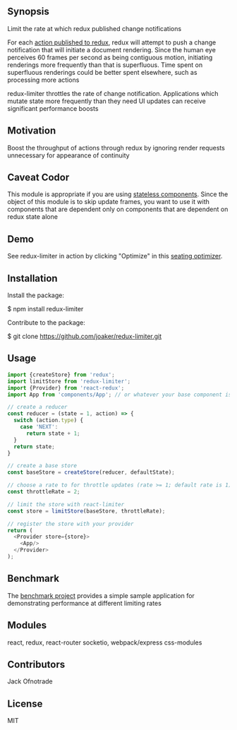 ## Synopsis
Limit the rate at which redux published change notifications

For each [action published to redux](http://redux.js.org/docs/basics/Actions.html), redux will attempt to push a change notification that will initiate a document rendering.  Since the human eye perceives 60 frames per second as being contiguous motion, initiating renderings more frequently than that is superfluous.  Time spent on superfluous renderings could be better spent elsewhere, such as processing more actions

redux-limiter throttles the rate of change notification.  Applications which mutate state more frequently than they need UI updates can receive significant performance boosts

## Motivation

Boost the throughput of actions through redux by ignoring render requests unnecessary for appearance of continuity

## Caveat Codor

This module is appropriate if you are using [stateless components](http://tylermcginnis.com/functional-components-vs-stateless-functional-components-vs-stateless-components/).  Since the object of this module is to skip update frames, you want to use it with components that are dependent only on components that are dependent on redux state alone

## Demo

See redux-limiter in action by clicking "Optimize" in this [seating optimizer](https://immense-lake-53069.herokuapp.com/#/Venue?_k=fsv0q2).

## Installation

Install the package:

$ npm install redux-limiter

Contribute to the package:

$ git clone https://github.com/joaker/redux-limiter.git

## Usage
```js
import {createStore} from 'redux';
import limitStore from 'redux-limiter';
import {Provider} from 'react-redux';
import App from 'components/App'; // or whatever your base component is

// create a reducer
const reducer = (state = 1, action) => {
  switch (action.type) {
    case 'NEXT':
      return state + 1;
  }
  return state;
}

// create a base store
const baseStore = createStore(reducer, defaultState);

// choose a rate to for throttle updates (rate >= 1; default rate is 1)
const throttleRate = 2;

// limit the store with react-limiter
const store = limitStore(baseStore, throttleRate);

// register the store with your provider
return (
  <Provider store={store}>
    <App/>
  </Provider>
);
```

## Benchmark

The [benchmark project](http://github.com/joaker/limiter-test) provides a simple sample application for demonstrating performance at different limiting rates

<!-- ## Tests

TODO: npm test -->

## Modules
react, redux, react-router
socketio, webpack/express
css-modules

<!-- mongodb -->

## Contributors

Jack Ofnotrade

## License

MIT
